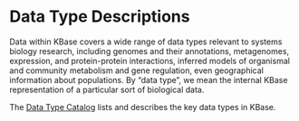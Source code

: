 # Data Type Descriptions

Data within KBase covers a wide range of data types relevant to systems biology research, including genomes and their annotations, metagenomes, expression, and protein-protein interactions, inferred models of organismal and community metabolism and gene regulation, even geographical information about populations. By “data type”, we mean the internal KBase representation of a particular sort of biological data. 

The [Data Type Catalog](https://narrative.kbase.us/#catalog/datatypes) lists and describes the key data types in KBase.

